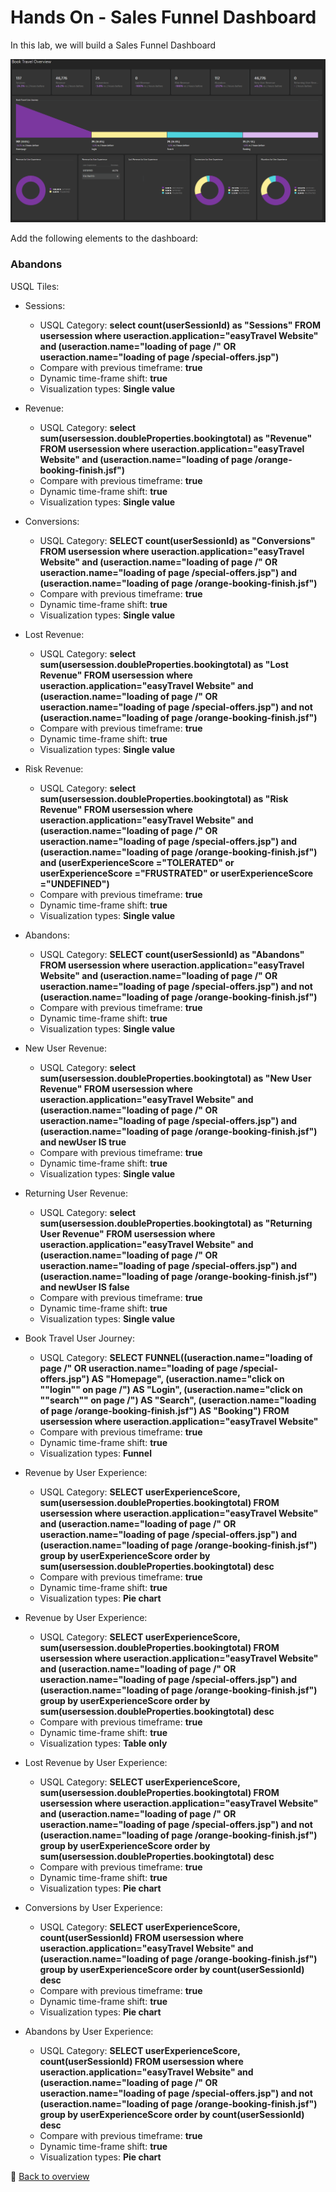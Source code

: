 # Hands On - Sales Funnel Dashboard

In this lab, we will build a Sales Funnel Dashboard 

![Sales Funnel](/img/sales-funnel-done.PNG)

Add the following elements to the dashboard:

### Abandons

USQL Tiles:

- Sessions:
	- USQL Category: **select count(userSessionId) as "Sessions" FROM usersession where useraction.application="easyTravel Website"  and (useraction.name="loading of page /" OR useraction.name="loading of page /special-offers.jsp")**
	- Compare with previous timeframe: **true**
	- Dynamic time-frame shift: **true**
	- Visualization types: **Single value**

- Revenue:
	- USQL Category: **select sum(usersession.doubleProperties.bookingtotal) as "Revenue" FROM usersession where useraction.application="easyTravel Website"  and (useraction.name="loading of page /orange-booking-finish.jsf")**
	- Compare with previous timeframe: **true**
	- Dynamic time-frame shift: **true**
	- Visualization types: **Single value**

- Conversions:
	- USQL Category: **SELECT count(userSessionId) as "Conversions" FROM usersession where useraction.application="easyTravel Website"  and (useraction.name="loading of page /" OR useraction.name="loading of page /special-offers.jsp")  and (useraction.name="loading of page /orange-booking-finish.jsf")**
	- Compare with previous timeframe: **true**
	- Dynamic time-frame shift: **true**
	- Visualization types: **Single value**

- Lost Revenue:
	- USQL Category: **select sum(usersession.doubleProperties.bookingtotal) as "Lost Revenue" FROM usersession where useraction.application="easyTravel Website"  and (useraction.name="loading of page /" OR useraction.name="loading of page /special-offers.jsp")  and not (useraction.name="loading of page /orange-booking-finish.jsf")**
	- Compare with previous timeframe: **true**
	- Dynamic time-frame shift: **true**
	- Visualization types: **Single value**

- Risk Revenue:
	- USQL Category: **select sum(usersession.doubleProperties.bookingtotal) as "Risk Revenue" FROM usersession where useraction.application="easyTravel Website"  and (useraction.name="loading of page /" OR useraction.name="loading of page /special-offers.jsp")  and (useraction.name="loading of page /orange-booking-finish.jsf") and (userExperienceScore ="TOLERATED" or userExperienceScore ="FRUSTRATED" or userExperienceScore ="UNDEFINED")**
	- Compare with previous timeframe: **true**
	- Dynamic time-frame shift: **true**
	- Visualization types: **Single value**

- Abandons:
	- USQL Category: **SELECT count(userSessionId) as "Abandons" FROM usersession where useraction.application="easyTravel Website"  and (useraction.name="loading of page /" OR useraction.name="loading of page /special-offers.jsp")  and not (useraction.name="loading of page /orange-booking-finish.jsf")**
	- Compare with previous timeframe: **true**
	- Dynamic time-frame shift: **true**
	- Visualization types: **Single value**

- New User Revenue:
	- USQL Category: **select sum(usersession.doubleProperties.bookingtotal) as "New User Revenue" FROM usersession where useraction.application="easyTravel Website"  and (useraction.name="loading of page /" OR useraction.name="loading of page /special-offers.jsp")  and (useraction.name="loading of page /orange-booking-finish.jsf") and newUser IS true**
	- Compare with previous timeframe: **true**
	- Dynamic time-frame shift: **true**
	- Visualization types: **Single value**

- Returning User Revenue:
	- USQL Category: **select sum(usersession.doubleProperties.bookingtotal) as "Returning User Revenue" FROM usersession where useraction.application="easyTravel Website"  and (useraction.name="loading of page /" OR useraction.name="loading of page /special-offers.jsp")  and (useraction.name="loading of page /orange-booking-finish.jsf") and newUser IS false**
	- Compare with previous timeframe: **true**
	- Dynamic time-frame shift: **true**
	- Visualization types: **Single value**



- Book Travel User Journey:
	- USQL Category: **SELECT FUNNEL((useraction.name="loading of page /" OR useraction.name="loading of page /special-offers.jsp")  AS "Homepage", (useraction.name="click on ""login"" on page /") AS "Login", (useraction.name="click on ""search"" on page /") AS "Search", (useraction.name="loading of page /orange-booking-finish.jsf") AS "Booking") FROM usersession where useraction.application="easyTravel Website"**
	- Compare with previous timeframe: **true**
	- Dynamic time-frame shift: **true**
	- Visualization types: **Funnel**

- Revenue by User Experience:
	- USQL Category: **SELECT userExperienceScore, sum(usersession.doubleProperties.bookingtotal) FROM usersession where useraction.application="easyTravel Website"  and (useraction.name="loading of page /" OR useraction.name="loading of page /special-offers.jsp")  and (useraction.name="loading of page /orange-booking-finish.jsf") group by userExperienceScore order by sum(usersession.doubleProperties.bookingtotal) desc**
	- Compare with previous timeframe: **true**
	- Dynamic time-frame shift: **true**
	- Visualization types: **Pie chart**

- Revenue by User Experience:
	- USQL Category: **SELECT userExperienceScore, sum(usersession.doubleProperties.bookingtotal) FROM usersession where useraction.application="easyTravel Website"  and (useraction.name="loading of page /" OR useraction.name="loading of page /special-offers.jsp")  and (useraction.name="loading of page /orange-booking-finish.jsf") group by userExperienceScore order by sum(usersession.doubleProperties.bookingtotal) desc**
	- Compare with previous timeframe: **true**
	- Dynamic time-frame shift: **true**
	- Visualization types: **Table only**

- Lost Revenue by User Experience:
	- USQL Category: **SELECT userExperienceScore, sum(usersession.doubleProperties.bookingtotal) FROM usersession where useraction.application="easyTravel Website"  and (useraction.name="loading of page /" OR useraction.name="loading of page /special-offers.jsp")  and not (useraction.name="loading of page /orange-booking-finish.jsf") group by userExperienceScore order by sum(usersession.doubleProperties.bookingtotal) desc**
	- Compare with previous timeframe: **true**
	- Dynamic time-frame shift: **true**
	- Visualization types: **Pie chart**

- Conversions by User Experience:
	- USQL Category: **SELECT userExperienceScore, count(userSessionId) FROM usersession where useraction.application="easyTravel Website"  and (useraction.name="loading of page /orange-booking-finish.jsf") group by userExperienceScore order by count(userSessionId) desc**
	- Compare with previous timeframe: **true**
	- Dynamic time-frame shift: **true**
	- Visualization types: **Pie chart**
	
	
- Abandons by User Experience:
	- USQL Category: **SELECT userExperienceScore, count(userSessionId) FROM usersession where useraction.application="easyTravel Website"  and (useraction.name="loading of page /" OR useraction.name="loading of page /special-offers.jsp")  and not (useraction.name="loading of page /orange-booking-finish.jsf") group by userExperienceScore order by count(userSessionId) desc**
	- Compare with previous timeframe: **true**
	- Dynamic time-frame shift: **true**
	- Visualization types: **Pie chart**

:arrow_up_small: [Back to overview](/README.md)